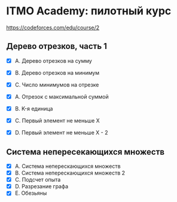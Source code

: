 # ITMO Academy: пилотный курс

https://codeforces.com/edu/course/2

## Дерево отрезков, часть 1

- [x] A. Дерево отрезков на сумму
- [x] B. Дерево отрезков на минимум
- [x] C. Число минимумов на отрезке


- [x] A. Отрезок с максимальной суммой
- [x] B. K-я единица
- [x] C. Первый элемент не меньше X
- [x] D. Первый элемент не меньше X - 2

## Система непересекающихся множеств

- [x] A. Система неперескающихся множеств
- [x] B. Система неперескающихся множеств 2
- [x] C. Подсчет опыта
- [x] D. Разрезание графа
- [x] E. Обезьяны
